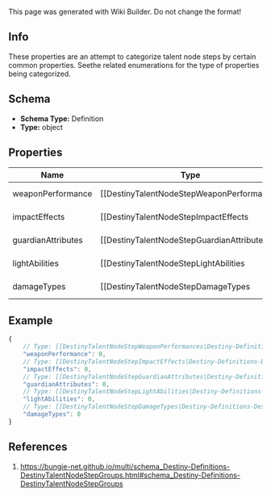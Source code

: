 <span class="wiki-builder">This page was generated with Wiki Builder. Do not change the format!</span>

## Info
These properties are an attempt to categorize talent node steps by certain common properties.  Seethe related enumerations for the type of properties being categorized.

## Schema
* **Schema Type:** Definition
* **Type:** object

## Properties
Name | Type | Description
---- | ---- | -----------
weaponPerformance | [[DestinyTalentNodeStepWeaponPerformances|Destiny-Definitions-DestinyTalentNodeStepWeaponPerformances]]:Enum | 
impactEffects | [[DestinyTalentNodeStepImpactEffects|Destiny-Definitions-DestinyTalentNodeStepImpactEffects]]:Enum | 
guardianAttributes | [[DestinyTalentNodeStepGuardianAttributes|Destiny-Definitions-DestinyTalentNodeStepGuardianAttributes]]:Enum | 
lightAbilities | [[DestinyTalentNodeStepLightAbilities|Destiny-Definitions-DestinyTalentNodeStepLightAbilities]]:Enum | 
damageTypes | [[DestinyTalentNodeStepDamageTypes|Destiny-Definitions-DestinyTalentNodeStepDamageTypes]]:Enum | 

## Example
```javascript
{
    // Type: [[DestinyTalentNodeStepWeaponPerformances|Destiny-Definitions-DestinyTalentNodeStepWeaponPerformances]]:Enum
    "weaponPerformance": 0,
    // Type: [[DestinyTalentNodeStepImpactEffects|Destiny-Definitions-DestinyTalentNodeStepImpactEffects]]:Enum
    "impactEffects": 0,
    // Type: [[DestinyTalentNodeStepGuardianAttributes|Destiny-Definitions-DestinyTalentNodeStepGuardianAttributes]]:Enum
    "guardianAttributes": 0,
    // Type: [[DestinyTalentNodeStepLightAbilities|Destiny-Definitions-DestinyTalentNodeStepLightAbilities]]:Enum
    "lightAbilities": 0,
    // Type: [[DestinyTalentNodeStepDamageTypes|Destiny-Definitions-DestinyTalentNodeStepDamageTypes]]:Enum
    "damageTypes": 0
}

```

## References
1. https://bungie-net.github.io/multi/schema_Destiny-Definitions-DestinyTalentNodeStepGroups.html#schema_Destiny-Definitions-DestinyTalentNodeStepGroups
